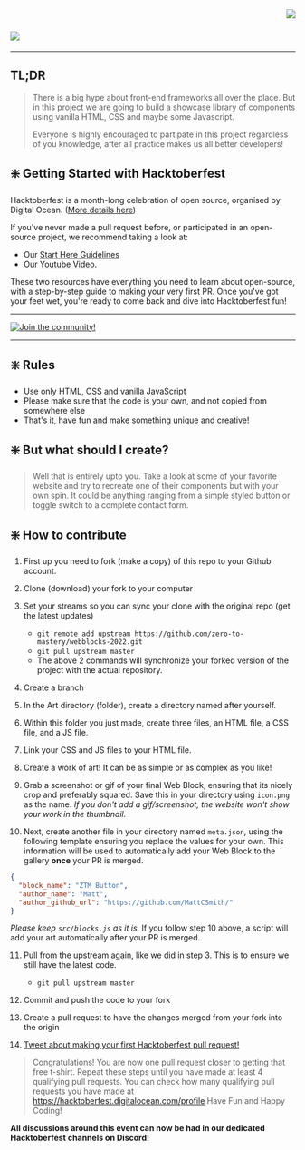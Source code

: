 <img src="https://media.discordapp.net/attachments/779713479976157214/891357800809250896/unknown.png?width=350&height=350" align="right" />

# ![](https://img.shields.io/badge/Html%20%26%20Javascript%20%26%20CSS%20PROJECT-WebBlocks-00adb5?style=for-the-badge&logo=JavaScript)

---

## TL;DR

> There is a big hype about front-end frameworks all over the place. But in this project we are going to build a showcase library of components using vanilla HTML, CSS and maybe some Javascript.
>
> Everyone is highly encouraged to partipate in this project regardless of you knowledge, after all practice makes us all better developers!

## ❇️ Getting Started with Hacktoberfest

Hacktoberfest is a month-long celebration of open source, organised by Digital Ocean. ([More details here](https://github.com/zero-to-mastery/Hacktoberfest-2022/blob/master/README.md#what-is-hacktoberfest))

If you've never made a pull request before, or participated in an open-source project, we recommend taking a look at:

- Our [Start Here Guidelines](https://github.com/zero-to-mastery/start-here-guidelines)
- Our [Youtube Video](https://www.youtube.com/watch?v=uQLNFRviB6Q).

These two resources have everything you need to learn about open-source, with a step-by-step guide to making your very first PR. Once you've got your feet wet, you're ready to come back and dive into Hacktoberfest fun!

---

[![Join the community!](https://media.discordapp.net/attachments/1023335668224643174/1024763608556638269/discord_1.png)](https://zerotomastery.io/community/developer-community-discord)

---

## ❇️ Rules

- Use only HTML, CSS and vanilla JavaScript
- Please make sure that the code is your own, and not copied from somewhere else
- That's it, have fun and make something unique and creative!

## ❇️ But what should I create?

> Well that is entirely upto you. Take a look at some of your favorite website and try to recreate one of their components but with your own spin. It could be anything ranging from a simple styled button or toggle switch to a complete contact form.

## ❇️ How to contribute

1. First up you need to fork (make a copy) of this repo to your Github account.

2. Clone (download) your fork to your computer

3. Set your streams so you can sync your clone with the original repo (get the latest updates)

   - `git remote add upstream https://github.com/zero-to-mastery/webblocks-2022.git`
   - `git pull upstream master`
   - The above 2 commands will synchronize your forked version of the project with the actual repository.

4. Create a branch

5. In the Art directory (folder), create a directory named after yourself.

6. Within this folder you just made, create three files, an HTML file, a CSS file, and a JS file.

7. Link your CSS and JS files to your HTML file.

8. Create a work of art! It can be as simple or as complex as you like!

9. Grab a screenshot or gif of your final Web Block, ensuring that its nicely crop and preferably squared. Save this in your directory using `icon.png` as the name.
   _If you don't add a gif/screenshot, the website won't show your work in the thumbnail._

10. Next, create another file in your directory named `meta.json`, using the following template ensuring you replace the values for your own. This information will be used to automatically add your Web Block to the gallery **once** your PR is merged.

```json
{
  "block_name": "ZTM Button",
  "author_name": "Matt",
  "author_github_url": "https://github.com/MattCSmith/"
}
```

_Please keep `src/blocks.js` as it is._ If you follow step 10 above, a script will add your art automatically after your PR is merged.

11. Pull from the upstream again, like we did in step 3. This is to ensure we still have the latest code.

    - `git pull upstream master`

12. Commit and push the code to your fork

13. Create a pull request to have the changes merged from your fork into the origin

14. [Tweet about making your first Hacktoberfest pull request!](https://ctt.ac/3aU0d)

> Congratulations! You are now one pull request closer to getting that free t-shirt. Repeat these steps until you have made at least 4 qualifying pull requests. You can check how many qualifying pull requests you have made at <https://hacktoberfest.digitalocean.com/profile> Have Fun and Happy Coding!

**All discussions around this event can now be had in our dedicated Hacktoberfest channels on Discord!**
